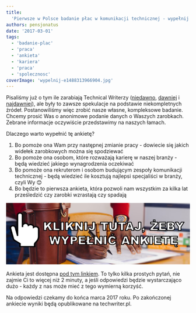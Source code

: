 ```yaml
---
title:
  'Pierwsze w Polsce badanie płac w komunikacji technicznej - wypełnij ankietę!'
authors: pensjonatus
date: '2017-03-01'
tags:
  - 'badanie-plac'
  - 'praca'
  - 'ankieta'
  - 'kariera'
  - 'praca'
  - 'spolecznosc'
coverImage: 'wypelnij-e1488313966904.jpg'
---
```


Pisaliśmy już o tym ile zarabiają Technical Writerzy
([niedawno](http://techwriter.pl/ile-zarabia-technical-writer-odslona-trzecia/),
[dawniej](http://techwriter.pl/ile-zarabia-technical-writer-odslona-druga/) i
[najdawniej](http://techwriter.pl/ile-zarabia-technical-writer/)), ale były to
zawsze spekulacje na podstawie niekompletnych źródeł. Postanowiliśmy więc zrobić
nasze własne, kompleksowe badanie. Chcemy prosić Was o anonimowe podanie danych
o Waszych zarobkach. Zebrane informacje oczywiście przedstawimy na naszych
łamach.

<!--truncate-->

Dlaczego warto wypełnić tę ankietę?

1. Bo pomoże ona Wam przy następnej zmianie pracy - dowiecie się jakich widełek
   zarobkowych można się spodziewać
2. Bo pomoże ona osobom, które rozważają karierę w naszej branży - będą wiedzieć
   jakiego wynagrodzenia oczekiwać
3. Bo pomoże ona rekruterom i osobom budującym zespoły komunikacji technicznej -
   będą wiedzieć ile kosztują najlepsi specjaliści w branży, czyli Wy 😊
4. Bo będzie to pierwsza ankieta, która pozwoli nam wszystkim za kilka lat
   prześledzić czy zarobki wzrastają czy spadają

[![](images/wypelnij-ankiete-link-1.jpg)](https://goo.gl/forms/OkRGlCtG82lV52wT2)

Ankieta jest dostępna [pod tym linkiem](https://goo.gl/forms/OkRGlCtG82lV52wT2).
To tylko kilka prostych pytań, nie zajmie Ci to więcej niż 2 minuty, a jeśli
odpowiedzi będzie wystarczająco dużo - każdy z nas może mieć z tego wymierną
korzyść.

Na odpowiedzi czekamy do końca marca 2017 roku. Po zakończonej ankiecie wyniki
będą opublikowane na techwriter.pl.
